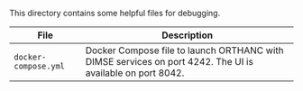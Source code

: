 This directory contains some helpful files for debugging.

| File                 | Description                                                                                               |
|----------------------|-----------------------------------------------------------------------------------------------------------|
| `docker-compose.yml` | Docker Compose file to launch ORTHANC with DIMSE services on port 4242. The UI is available on port 8042. |

